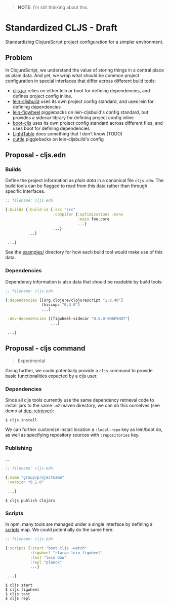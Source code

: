 > __NOTE__: I'm still thinking about this.

# Standardized CLJS - Draft

Standardizing ClojureScript project configuration for a simpler environment.

## Problem

In ClojureScript, we understand the value of storing things in a central
place as plain data.  And yet, we wrap what should be common project configuration
in special interfaces that differ across different build tools:

- [cljs.jar] relies on either lein or boot for defining dependencies, and defines project config inline.
- [lein-cljsbuild] uses its own project config standard, and uses lein for defining dependencies
- [lein-figwheel] piggiebacks on lein-cljsbuild's config standard, but provides a sidecar library for defining project config inline
- [boot-cljs] uses its own project config standard across different files, and uses boot for defining dependencies
- [LightTable] does something that I don't know (TODO)
- [cuttle] piggiebacks on lein-cljsbuild's config

## Proposal - cljs.edn


### Builds

Define the project information as _plain data_ in a canonical file `cljs.edn`.
The build tools can be flagged to read from this data rather than through
specific interfaces.

```clj
;; filename: cljs.edn

{:builds {:build-id {:src "src"
                     :compiler {:optimizations :none
                                :main foo.core
                                ...}
                     ...}
          ...}

 ...}
```

See the [examples/](examples) directory for how each build tool would make use
of this data.

### Dependencies

Dependency information is also data that should be readable by build tools:

```clj
;; filename: cljs.edn

{:dependencies [[org.clojure/clojurescript "1.8.40"]
                [hiccups "0.3.0"]
                ...]

 :dev-dependencies [[figwheel-sidecar "0.5.0-SNAPSHOT"]
                    ...]

 ...}
```

## Proposal - cljs command

> Experimental

Going further, we could potentially provide a `cljs` command to provide basic
functionalities expected by a cljs user.

### Dependencies

Since all cljs tools currently use the same dependency retrieval code to
install jars to the same `.m2` maven directory, we can do this ourselves (see
demo at [dep-retriever](dep-retriever)):

```
$ cljs install
```

We can further customize install location a `:local-repo` key as lein/boot do,
as well as specifying repository sources with `:repositories` key.

### Publishing

...

```clj
;; filename: cljs.edn

{:name "group/projectname"
 :version "0.1.0"

 ...}
```

```
$ cljs publish clojars
```

### Scripts

In npm, many tools are managed under a single interface by defining a
[scripts](https://docs.npmjs.com/misc/scripts) map.  We could potentially do
the same here:

```clj
;; filename: cljs.edn

{:scripts {:start "boot cljs -watch"
           :figwheel "rlwrap lein figwheel"
           :test "lein doo"
           :repl "planck"
           ...}

 ...}
```

```
$ cljs start
$ cljs figwheel
$ cljs test
$ cljs repl
```

[cljs.jar]:https://github.com/clojure/clojurescript/wiki/Quick-Start
[cljs compiler API]:https://github.com/cljsinfo/cljs-api-docs/blob/catalog/refs/compiler.md
[compiler options]:https://github.com/clojure/clojurescript/wiki/Compiler-Options
[lein-cljsbuild]:https://github.com/emezeske/lein-cljsbuild
[lein-figwheel]:https://github.com/bhauman/lein-figwheel
[figwheel-sidecar]:https://github.com/cljsinfo/cljs-api-docs/blob/catalog/refs/compiler.md
[boot-cljs]:https://github.com/adzerk-oss/boot-cljs
[boot-reload]:https://github.com/adzerk-oss/boot-reload
[planck]:https://github.com/mfikes/planck
[LightTable]:https://github.com/LightTable/LightTable
[LightTable-build]:https://github.com/LightTable/Clojure/blob/master/lein-light-nrepl/src/lighttable/nrepl/cljs.clj
[cuttle]:https://github.com/oakmac/cuttle
[Compiler API docs]:https://github.com/cljsinfo/cljs-api-docs/blob/catalog/refs/compiler.md
[Compiler Option docs]:https://github.com/clojure/clojurescript/wiki/Compiler-Options
[mies]:https://github.com/swannodette/mies
